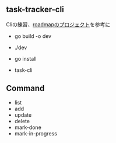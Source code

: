 ## task-tracker-cli
Cliの練習、[roadmapのプロジェクト](https://roadmap.sh/projects/task-tracker)を参考に

- go build -o dev 
- ./dev <command>

- go install
- task-cli <command>

## Command

- list <status>
- add <description>
- update <id>
- delete <id>
- mark-done <id>
- mark-in-progress <id>